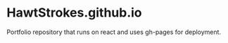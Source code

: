 # **HawtStrokes.github.io**

Portfolio repository that runs on react and uses gh-pages for deployment.
